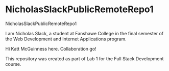 # NicholasSlackPublicRemoteRepo1
NicholasSlackPublicRemoteRepo1

I am Nicholas Slack, a student at Fanshawe College in the final semester of the Web Development and Internet Applications program. 

Hi Katt McGuinness here. Collaboration go!

This repository was created as part of Lab 1 for the Full Stack Development course.
